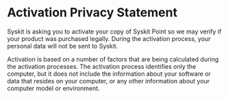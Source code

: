 ﻿---
description: Read important info about the activation process.
---

# Activation Privacy Statement

Syskit is asking you to activate your copy of Syskit Point so we may verify if your product was purchased legally. During the activation process, your personal data will not be sent to Syskit.

Activation is based on a number of factors that are being calculated during the activation processes. The activation process identifies only the computer, but it does not include the information about your software or data that resides on your computer, or any other information about your computer model or environment.

